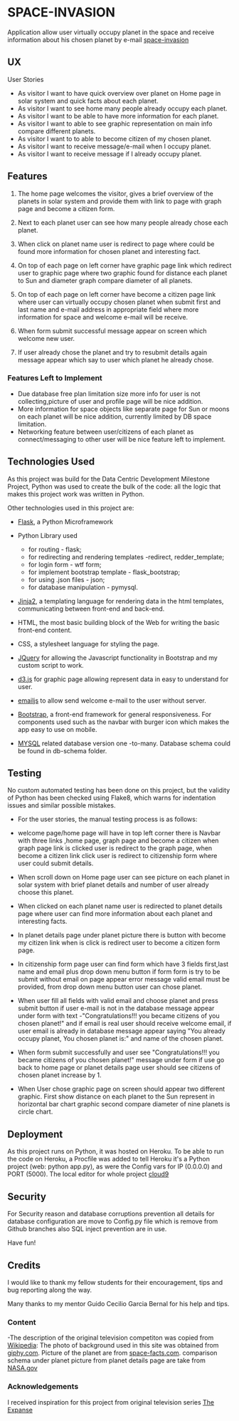 # SPACE-INVASION

Application allow user virtually occupy planet in the space and receive information about his chosen planet by e-mail
[space-invasion](https://space-invasion.herokuapp.com/)

## UX
 
User Stories
* As visitor I want to have quick overview over planet on Home page in solar system and quick facts about each planet.
* As visitor I want to see home many people already occupy each planet.
* As visitor I want to be able to have more information for each planet.
* As visitor I want to able to see graphic representation on main info compare different planets. 
* As visitor I want to to able to become citizen of my chosen planet. 
* As visitor I want to receive message/e-mail when I occupy planet.
* As visitor I want to receive message if I already occupy planet.

## Features

1. The home page welcomes the visitor, gives a brief overview of the planets in solar system and provide them with link to page with graph page and become a citizen form. 

2. Next to each planet user can see how many people already chose each planet. 

3. When click on planet name user is redirect to page where could be found more information for chosen planet and interesting fact. 

4. On top of each page on left corner have graphic page link which redirect user to graphic page where two graphic found for distance each planet to Sun and diameter graph compare diameter of all planets.

5. On top of each page on left corner have become a citizen page link where user can virtually occupy chosen planet when submit first and last name and e-mail address in appropriate field where more information for space and welcome e-mail will be receive. 

6. When form submit successful message appear on screen which welcome new user. 

7. If user already chose the planet and try to resubmit details again message appear which say to user which planet he already chose.


### Features Left to Implement
- Due database free plan limitation size more info for user is not collecting,picture of user and profile page will be nice addition.  
- More information for space objects like separate page for Sun or moons on each planet will be nice addition, currently limited by DB space limitation.
- Networking feature between user/citizens of each planet as connect/messaging to other user will be nice feature left to implement.


## Technologies Used

As this project was build for the Data Centric Development Milestone Project, Python was used to create the bulk of the code: all the logic that makes this project work was written in Python.

Other technologies used in this project are:

- [Flask](http://flask.pocoo.org/), a Python Microframework
- Python Library used
    * for routing - flask;
    * for redirecting and rendering templates -redirect, redder_template; 
    * for login form - wtf form;
    * for implement bootstrap template - flask_bootstrap;
    * for using .json files - json;
    * for database manipulation - pymysql.

- [Jinja2](http://jinja.pocoo.org/docs/2.10/), a templating language for rendering data in the html templates, communicating between front-end and back-end.

- HTML, the most basic building block of the Web for writing the basic front-end content.

- CSS, a stylesheet language for styling the page.

- [JQuery](https://jquery.com/) for allowing the Javascript functionality in Bootstrap and my custom script to work.

- [d3.js](https://d3js.org/) for graphic page allowing represent data in easy to understand for user.

- [emailjs](http://www.emailjs.com/) to allow send welcome e-mail to the user without server.

- [Bootstrap](https://getbootstrap.com/), a front-end framework for general responsiveness. For components used such as the navbar with burger icon which makes the app easy to use on mobile.

- [MYSQL](https://www.mysql.com/) related database version one -to-many. Database schema could be found in db-schema folder.



## Testing

No custom automated testing has been done on this project, but the validity of Python has been checked using Flake8, which warns for indentation issues and similar possible mistakes.

- For the user stories, the manual testing process is as follows:

- welcome page/home page will have in top left corner there is Navbar with three links ,home page, graph page and become a citizen when graph page link is clicked user is redirect to the graph page, when become a citizen link click user is redirect to citizenship form where user could submit details. 


 - When scroll down on Home page user can see picture on each planet in solar system with brief planet details and number of user already choose this planet.
    
 - When clicked on each planet name user is redirected to planet details page where user can find more information about each planet and interesting facts.


- In planet details page under planet picture there is button with become my citizen link when is click is redirect user to become a citizen form page.
   
 - In citizenship form page user can find form which have 3 fields first,last name and email plus drop down menu button if form form is try to be submit without email on page appear error message valid email must be provided, from drop down menu button user can chose planet.
 - When user fill all fields with valid email and choose planet and press submit button if user e-mail is not in the database message appear under form with text -"Congratulations!!! you became citizens of you chosen planet!" and if email is real user should receive welcome email, if user email is already in database message appear saying "You already occupy planet, You chosen planet is:" and name of the chosen planet.
 
     
- When form submit successfully and user see "Congratulations!!! you became citizens of you chosen planet!" message under form if use go back to home page or planet details page user should see citizens of chosen planet increase by 1.

- When User chose graphic page on screen should appear two different graphic. First show distance on each planet to the Sun represent in horizontal bar chart graphic second compare diameter of nine planets is circle chart. 

  

## Deployment

As this project runs on Python, it was hosted on Heroku. To be able to run the code on Heroku, a Procfile was added to tell Heroku it's a Python project (web: python app.py), as were the Config vars for IP (0.0.0.0) and PORT (5000).
The local editor for whole project [cloud9](https://c9.io)


## Security 
For Security reason and database corruptions prevention all details for database configuration are move to Config.py file which is remove from Github branches also
SQL inject prevention are in use. 


Have fun!








## Credits
I would like to thank my fellow students for their encouragement, tips and bug reporting along the way. 

Many thanks to my mentor Guido Cecilio Garcia Bernal  for his help and tips.

### Content
-The description of the original television competiton was copied from [Wikipedia](https://en.wikipedia.org/wiki/Minuta_e_mnogo): 
The photo of background used in this site was obtained from [giphy.com](https://giphy.com/explore/pictures).
Picture of the planet are from [space-facts.com](https://space-facts.com).
comparison schema under planet picture from planet details page are take from [NASA.gov](https://www.nasa.gov)




### Acknowledgements

 I received inspiration for this project from original television series [The Expanse](https://www.imdb.com/title/tt3230854/)
